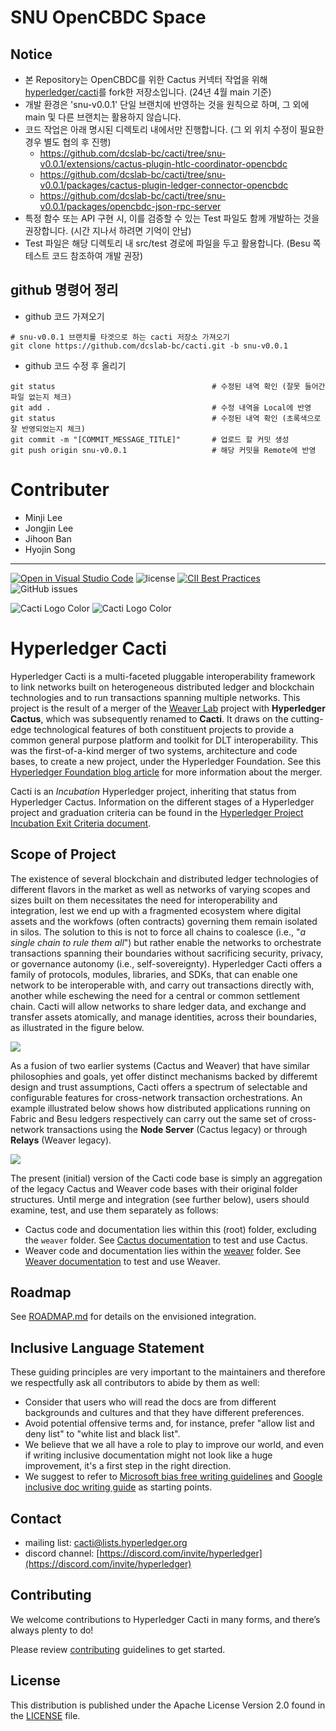 # SNU OpenCBDC Space
## Notice
* 본 Repository는 OpenCBDC를 위한 Cactus 커넥터 작업을 위해 [hyperledger/cacti](https://github.com/hyperledger/cacti)를 fork한 저장소입니다. (24년 4월 main 기준)
* 개발 환경은 'snu-v0.0.1' 단일 브랜치에 반영하는 것을 원칙으로 하며, 그 외에 main 및 다른 브랜치는 활용하지 않습니다.
* 코드 작업은 아래 명시된 디렉토리 내에서만 진행합니다. (그 외 위치 수정이 필요한 경우 별도 협의 후 진행)
  * https://github.com/dcslab-bc/cacti/tree/snu-v0.0.1/extensions/cactus-plugin-htlc-coordinator-opencbdc
  * https://github.com/dcslab-bc/cacti/tree/snu-v0.0.1/packages/cactus-plugin-ledger-connector-opencbdc
  * https://github.com/dcslab-bc/cacti/tree/snu-v0.0.1/packages/opencbdc-json-rpc-server
* 특정 함수 또는 API 구현 시, 이를 검증할 수 있는 Test 파일도 함께 개발하는 것을 권장합니다. (시간 지나서 하려면 기억이 안남)
* Test 파일은 해당 디렉토리 내 src/test 경로에 파일을 두고 활용합니다. (Besu 쪽 테스트 코드 참조하여 개발 권장)

## github 명령어 정리
* github 코드 가져오기
```
# snu-v0.0.1 브랜치를 타겟으로 하는 cacti 저장소 가져오기
git clone https://github.com/dcslab-bc/cacti.git -b snu-v0.0.1
```

* github 코드 수정 후 올리기
```
git status                                   # 수정된 내역 확인 (잘못 들어간 파일 없는지 체크)
git add .                                    # 수정 내역을 Local에 반영
git status                                   # 수정된 내역 확인 (초록색으로 잘 반영되었는지 체크)
git commit -m "[COMMIT_MESSAGE_TITLE]"       # 업로드 할 커밋 생성
git push origin snu-v0.0.1                   # 해당 커밋을 Remote에 반영
```

# Contributer
* Minji Lee
* Jongjin Lee
* Jihoon Ban
* Hyojin Song

***

 [![Open in Visual Studio Code](https://img.shields.io/static/v1?logo=visualstudiocode&label=&message=Open%20in%20Visual%20Studio%20Code&labelColor=2c2c32&color=007acc&logoColor=007acc)](https://open.vscode.dev/hyperledger/cactus)
 ![license](https://img.shields.io/github/license/hyperledger/cactus) [![CII Best Practices](https://bestpractices.coreinfrastructure.org/projects/4089/badge)](https://bestpractices.coreinfrastructure.org/projects/4089)
 ![GitHub issues](https://img.shields.io/github/issues/hyperledger/cactus)

![Cacti Logo Color](./images/HL_Cacti_Logo_Color.png#gh-light-mode-only)
![Cacti Logo Color](./images/HL_Cacti_Logo_Colorreverse.svg#gh-dark-mode-only)

# Hyperledger Cacti

Hyperledger Cacti is a multi-faceted pluggable interoperability framework to link networks built on heterogeneous distributed ledger and blockchain technologies and to run transactions spanning multiple networks. This project is the result of a merger of the [Weaver Lab](https://github.com/hyperledger-labs/weaver-dlt-interoperability) project with **Hyperledger Cactus**, which was subsequently renamed to **Cacti**. It draws on the cutting-edge technological features of both constituent projects to provide a common general purpose platform and toolkit for DLT interoperability. This was the first-of-a-kind merger of two systems, architecture and code bases, to create a new project, under the Hyperledger Foundation. See this [Hyperledger Foundation blog article](https://www.hyperledger.org/blog/2022/11/07/introducing-hyperledger-cacti-a-multi-faceted-pluggable-interoperability-framework) for more information about the merger.

Cacti is an _Incubation_ Hyperledger project, inheriting that status from Hyperledger Cactus. Information on the different stages of a Hyperledger project and graduation criteria can be found in
the [Hyperledger Project Incubation Exit Criteria document](https://wiki.hyperledger.org/display/TSC/Project+Incubation+Exit+Criteria).

## Scope of Project

The existence of several blockchain and distributed ledger technologies of different flavors in the market as well as networks of varying scopes and sizes built on them necessitates the need for interoperability and integration, lest we end up with a fragmented ecosystem where digital assets and the workfows (often contracts) governing them remain isolated in silos. The solution to this is not to force all chains to coalesce (i.e., "*a single chain to rule them all*") but rather enable the networks to orchestrate transactions spanning their boundaries without sacrificing security, privacy, or governance autonomy (i.e., self-sovereignty). Hyperledger Cacti offers a family of protocols, modules, libraries, and SDKs, that can enable one network to be interoperable with, and carry out transactions directly with, another while eschewing the need for a central or common settlement chain. Cacti will allow networks to share ledger data, and exchange and transfer assets atomically, and manage identities, across their boundaries, as illustrated in the figure below.

<img src="./images/cacti-vision.png">

As a fusion of two earlier systems (Cactus and Weaver) that have similar philosophies and goals, yet offer distinct mechanisms backed by differemt design and trust assumptions, Cacti offers a spectrum of selectable and configurable features for cross-network transaction orchestrations. An example illustrated below shows how distributed applications running on Fabric and Besu ledgers respectively can carry out the same set of cross-network transactions using the **Node Server** (Cactus legacy) or through **Relays** (Weaver legacy).

<img src="./images/tx-orchestration-modes.png">

The present (initial) version of the Cacti code base is simply an aggregation of the legacy Cactus and Weaver code bases with their original folder structures. Until merge and integration (see further below), users should examine, test, and use them separately as follows:
- Cactus code and documentation lies within this (root) folder, excluding the `weaver` folder. See [Cactus documentation](./README-cactus.md) to test and use Cactus.
- Weaver code and documentation lies within the [weaver](./weaver/) folder. See [Weaver documentation](./weaver/README.md) to test and use Weaver.

## Roadmap

See [ROADMAP.md](./ROADMAP.md) for details on the envisioned integration.

## Inclusive Language Statement

These guiding principles are very important to the maintainers and therefore
we respectfully ask all contributors to abide by them as well:

- Consider that users who will read the docs are from different backgrounds and
cultures and that they have different preferences.
- Avoid potential offensive terms and, for instance, prefer "allow list and
deny list" to "white list and black list".
- We believe that we all have a role to play to improve our world, and even if
writing inclusive documentation might not look like a huge improvement, it's a
first step in the right direction.
- We suggest to refer to
[Microsoft bias free writing guidelines](https://docs.microsoft.com/en-us/style-guide/bias-free-communication)
and
[Google inclusive doc writing guide](https://developers.google.com/style/inclusive-documentation)
as starting points.

## Contact
* mailing list: [cacti@lists.hyperledger.org](mailto:cacti@lists.hyperledger.org)
* discord channel: [https://discord.com/invite/hyperledger](https://discord.com/invite/hyperledger)

## Contributing
We welcome contributions to Hyperledger Cacti in many forms, and there’s always plenty to do!

Please review [contributing](/CONTRIBUTING.md) guidelines to get started.

## License
This distribution is published under the Apache License Version 2.0 found in the [LICENSE](/LICENSE) file.
